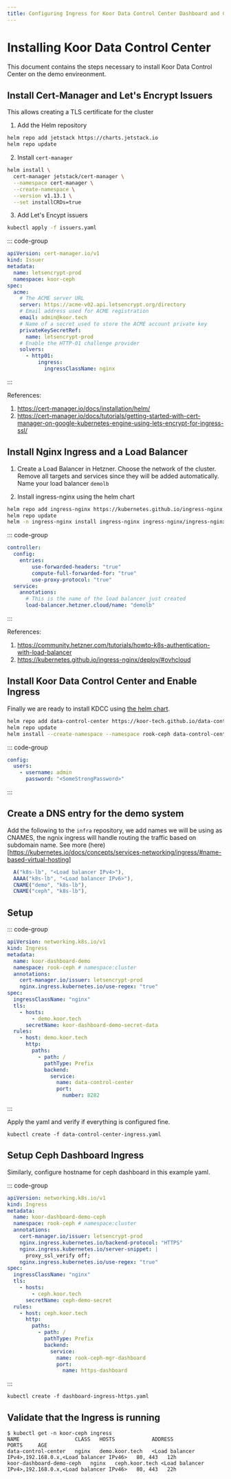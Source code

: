 ```yaml
---
title: Configuring Ingress for Koor Data Control Center Dashboard and Ceph Dashboard
---
```


# Installing Koor Data Control Center

This document contains the steps necessary to install Koor Data Control Center on the demo envireonment.

## Install Cert-Manager and Let's Encrypt Issuers

This allows creating a TLS certificate for the cluster

1. Add the Helm repository

```bash
helm repo add jetstack https://charts.jetstack.io
helm repo update
```

2. Install `cert-manager`

```bash
helm install \
  cert-manager jetstack/cert-manager \
  --namespace cert-manager \
  --create-namespace \
  --version v1.13.1 \
  --set installCRDs=true
```

3. Add Let's Encypt issuers

```bash
kubectl apply -f issuers.yaml
```

::: code-group
```yaml [issuers.yaml]
apiVersion: cert-manager.io/v1
kind: Issuer
metadata:
  name: letsencrypt-prod
  namespace: koor-ceph
spec:
  acme:
    # The ACME server URL
    server: https://acme-v02.api.letsencrypt.org/directory
    # Email address used for ACME registration
    email: admin@koor.tech
    # Name of a secret used to store the ACME account private key
    privateKeySecretRef:
      name: letsencrypt-prod
    # Enable the HTTP-01 challenge provider
    solvers:
      - http01:
          ingress:
            ingressClassName: nginx
```
:::

References: 
1. https://cert-manager.io/docs/installation/helm/
2. https://cert-manager.io/docs/tutorials/getting-started-with-cert-manager-on-google-kubernetes-engine-using-lets-encrypt-for-ingress-ssl/

## Install Nginx Ingress and a Load Balancer

1. Create a Load Balancer in Hetzner. Choose the network of the cluster. 
Remove all targets and services since they will be added automatically. 
Name your load balancer `demolb`

2. Install ingress-nginx using the helm chart

```bash
helm repo add ingress-nginx https://kubernetes.github.io/ingress-nginx
helm repo update
helm -n ingress-nginx install ingress-nginx ingress-nginx/ingress-nginx --create-namespace -f nginx-values.yaml
```

::: code-group
```yaml [nginx-values.yaml]
controller:
  config:
    entries:
        use-forwarded-headers: "true"
        compute-full-forwarded-for: "true"
        use-proxy-protocol: "true"
  service:
    annotations:
      # This is the name of the load balancer just created
      load-balancer.hetzner.cloud/name: "demolb"
```
:::

References:
1. https://community.hetzner.com/tutorials/howto-k8s-authentication-with-load-balancer
2. https://kubernetes.github.io/ingress-nginx/deploy/#ovhcloud

## Install Koor Data Control Center and Enable Ingress
Finally we are ready to install KDCC using [the helm chart](https://github.com/koor-tech/data-control-center/tree/main/charts/data-control-center).

```bash
helm repo add data-control-center https://koor-tech.github.io/data-control-center
helm repo update
helm install --create-namespace --namespace rook-ceph data-control-center data-control-center/data-control-center -f values.yaml
```

::: code-group
```yaml [values.yaml]
config:
  users:
    - username: admin
      password: "<SomeStrongPassword>"
```
:::

## Create a DNS entry for the demo system

Add the following to the `infra` repository, we add names we will be using as
CNAMES, the ngnix ingress will handle routing the traffic based on subdomain
name. See more (here)[https://kubernetes.io/docs/concepts/services-networking/ingress/#name-based-virtual-hosting]

```js
  A("k8s-lb", "<Load balancer IPv4>"),
  AAAA("k8s-lb", "<Load balancer IPv6>"),
  CNAME("demo", "k8s-lb"),
  CNAME("ceph", "k8s-lb"),
```

## Setup 

::: code-group
```yaml [data-control-center-ingress.yaml]
apiVersion: networking.k8s.io/v1
kind: Ingress
metadata:
  name: koor-dashboard-demo
  namespace: rook-ceph # namespace:cluster
  annotations:
    cert-manager.io/issuer: letsencrypt-prod
    nginx.ingress.kubernetes.io/use-regex: "true"
spec:
  ingressClassName: "nginx"
  tls:
    - hosts:
        - demo.koor.tech
      secretName: koor-dashboard-demo-secret-data
  rules:
    - host: demo.koor.tech
      http:
        paths:
          - path: /
            pathType: Prefix
            backend:
              service:
                name: data-control-center
                port:
                  number: 8282

```
:::

Apply the yaml and verify if everything is configured fine.

```console
kubectl create -f data-control-center-ingress.yaml
```

## Setup Ceph Dashboard Ingress

Similarly, configure hostname for ceph dashboard in this example yaml.

::: code-group
```yaml [dashboard-ingress-https.yaml]
apiVersion: networking.k8s.io/v1
kind: Ingress
metadata:
  name: koor-dashboard-demo-ceph
  namespace: rook-ceph # namespace:cluster
  annotations:
    cert-manager.io/issuer: letsencrypt-prod
    nginx.ingress.kubernetes.io/backend-protocol: "HTTPS"
    nginx.ingress.kubernetes.io/server-snippet: |
      proxy_ssl_verify off;
    nginx.ingress.kubernetes.io/use-regex: "true"
spec:
  ingressClassName: "nginx"
  tls:
    - hosts:
        - ceph.koor.tech
      secretName: ceph-demo-secret
  rules:
    - host: ceph.koor.tech
      http:
        paths:
          - path: /
            pathType: Prefix
            backend:
              service:
                name: rook-ceph-mgr-dashboard
                port:
                  name: https-dashboard
```
:::

```console
kubectl create -f dashboard-ingress-https.yaml
```

## Validate that the Ingress is running 

```console
$ kubectl get -n koor-ceph ingress
NAME                  CLASS   HOSTS            ADDRESS                                           PORTS     AGE
data-control-center   nginx   demo.koor.tech   <Load balancer IPv4>,192.168.0.x,<Load balancer IPv46>   80, 443   12h
koor-dashboard-demo-ceph   nginx   ceph.koor.tech <Load balancer IPv4>,192.168.0.x,<Load balancer IPv46>   80, 443   22h
```
